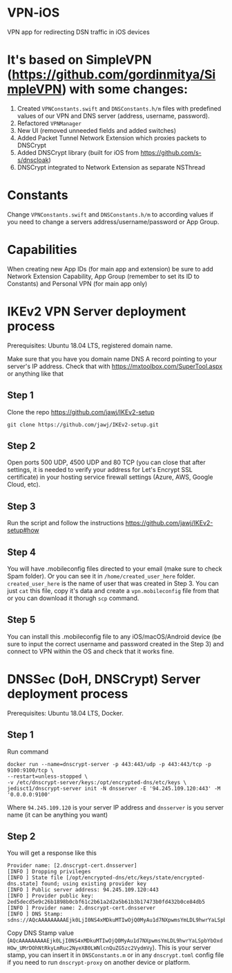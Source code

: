 # VPN-iOS
VPN app for redirecting DSN traffic in iOS devices

# It's based on SimpleVPN (https://github.com/gordinmitya/SimpleVPN) with some changes:

1. Created `VPNConstants.swift` and `DNSConstants.h/m` files with predefined values of our VPN and DNS server (address, username, password).
2. Refactored `VPNManager`
3. New UI (removed unneeded fields and added switches)
4. Added Packet Tunnel Network Extension which proxies packets to DNSCrypt
5. Added DNSCrypt library (built for iOS from https://github.com/s-s/dnscloak)
6. DNSCrypt integrated to Network Extension as separate NSThread

# Constants

Change `VPNConstants.swift` and `DNSConstants.h/m` to according values if you need to change a servers address/username/password or App Group.

# Capabilities

When creating new App IDs (for main app and extension) be sure to add Network Extension Capability, App Group (remember to set its ID to Constants) and Personal VPN (for main app only)

# IKEv2 VPN Server deployment process

Prerequisites: Ubuntu 18.04 LTS, registered domain name.

Make sure that you have you domain name DNS A record pointing to your server's IP address. Check that with https://mxtoolbox.com/SuperTool.aspx or anything like that

## Step 1

Clone the repo https://github.com/jawj/IKEv2-setup

`git clone https://github.com/jawj/IKEv2-setup.git`

## Step 2

Open ports 500 UDP, 4500 UDP and 80 TCP (you can close that after settings, it is needed to verify your address for Let's Encrypt SSL certificate) in your hosting service firewall settings (Azure, AWS, Google Cloud, etc).

## Step 3

Run the script and follow the instructions
https://github.com/jawj/IKEv2-setup#how

## Step 4

You will have .mobileconfig files directed to your email (make sure to check Spam folder). Or you can see it in `/home/created_user_here` folder. `created_user_here` is the name of user that was created in Step 3. You can just `cat` this file, copy it's data and create a `vpn.mobileconfig` file from that or you can download it thorugh `scp` command.

## Step 5

You can install this .mobileconfig file to any iOS/macOS/Android device (be sure to input the correct username and password created in the Step 3) and connect to VPN within the OS and check that it works fine.


# DNSSec (DoH, DNSCrypt) Server deployment process

Prerequisites: Ubuntu 18.04 LTS, Docker.

## Step 1

Run command

```
docker run --name=dnscrypt-server -p 443:443/udp -p 443:443/tcp -p 9100:9100/tcp \
--restart=unless-stopped \
-v /etc/dnscrypt-server/keys:/opt/encrypted-dns/etc/keys \
jedisct1/dnscrypt-server init -N dnsserver -E '94.245.109.120:443' -M '0.0.0.0:9100'
```

Where `94.245.109.120` is your server IP address and `dnsserver` is you server name (it can be anything you want)

## Step 2

You will get a response like this

```
Provider name: [2.dnscrypt-cert.dnsserver]
[INFO ] Dropping privileges
[INFO ] State file [/opt/encrypted-dns/etc/keys/state/encrypted-dns.state] found; using existing provider key
[INFO ] Public server address: 94.245.109.120:443
[INFO ] Provider public key: 2ed5decd5e9c26b1898b0cbf61c2b61a2d2a5b61b3b17473b0fd432b0ce84db5
[INFO ] Provider name: 2.dnscrypt-cert.dnsserver
[INFO ] DNS Stamp: sdns://AQcAAAAAAAAAEjk0LjI0NS4xMDkuMTIwOjQ0MyAu1d7NXpwmsYmLDL9hwrYaLSpbYbOxdHOw_UMrDOhNtRkyLmRuc2NyeXB0LWNlcnQuZG5zc2VydmVy
```

Copy DNS Stamp value (`AQcAAAAAAAAAEjk0LjI0NS4xMDkuMTIwOjQ0MyAu1d7NXpwmsYmLDL9hwrYaLSpbYbOxdHOw_UMrDOhNtRkyLmRuc2NyeXB0LWNlcnQuZG5zc2VydmVy`). This is your server stamp, you can insert it in `DNSConstants.m` or in any `dnscrypt.toml` config file if you need to run `dnscrypt-proxy` on another device or platform.


